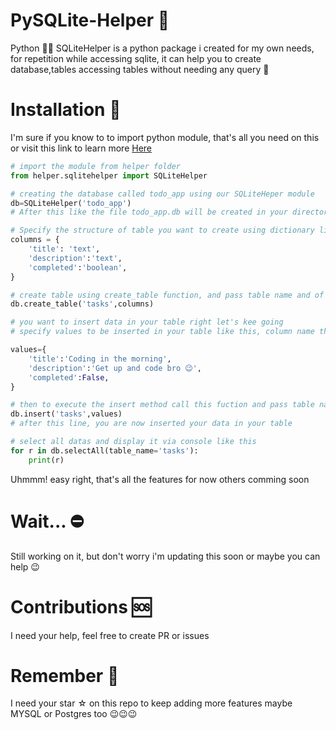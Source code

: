 # PySQLite-Helper 🧤
Python 💩💩 SQLiteHelper is a python package i created for my own needs, for repetition while accessing sqlite, it can help you to create database,tables accessing tables without needing any query 💩

# Installation 💽
I'm sure if you know to to import python module, that's all you need on this or visit this link to learn more <a href='https://www.geeksforgeeks.org/import-module-python/#:~:text=Import%20in%20python%20is%20similar,is%20not%20the%20only%20way.'>Here</a> 
```python
# import the module from helper folder
from helper.sqlitehelper import SQLiteHelper

# creating the database called todo_app using our SQLiteHeper module 
db=SQLiteHelper('todo_app')
# After this like the file todo_app.db will be created in your directory

# Specify the structure of table you want to create using dictionary like this
columns = {
    'title': 'text',
    'description':'text',
    'completed':'boolean',
}

# create table using create_table function, and pass table name and of course the columns in the table 
db.create_table('tasks',columns)

# you want to insert data in your table right let's kee going
# specify values to be inserted in your table like this, column name then the value in dictionary format

values={
    'title':'Coding in the morning',
    'description':'Get up and code bro 😉',
    'completed':False,
}

# then to execute the insert method call this fuction and pass table name and it's value 
db.insert('tasks',values)
# after this line, you are now inserted your data in your table 

# select all datas and display it via console like this
for r in db.selectAll(table_name='tasks'):
    print(r)
```

Uhmmm! easy right, that's all the features for now others comming soon

# Wait... ⛔
Still working on it, but don't worry i'm updating this soon or maybe you can help 😉

# Contributions 🆘
I need your help, feel free to create PR or issues

# Remember 🌟
I need your star ☆ on this repo to keep adding more features maybe MYSQL or Postgres too 😉😉😉
